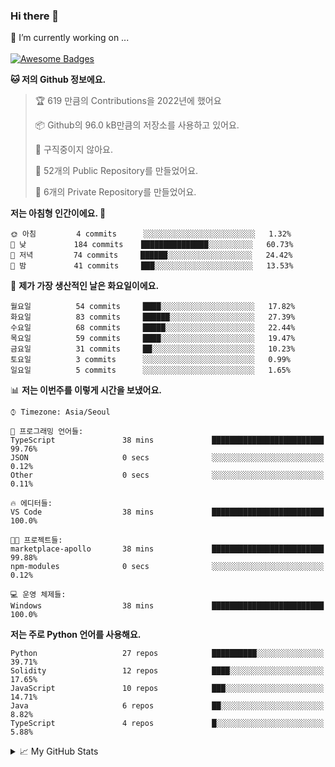 ### Hi there 👋 
🔭 I’m currently working on ... </br></br>
[![Awesome Badges](https://img.shields.io/badge/Introduce-EN-green.svg)](https://github.com/tlatkdgus1/tlatkdgus1/blob/main/README.md.en)

<!--START_SECTION:waka-->
**🐱 저의 Github 정보에요.** 

> 🏆 619 만큼의 Contributions을 2022년에 했어요
 > 
> 📦 Github의 96.0 kB만큼의 저장소를 사용하고 있어요. 
 > 
> 🚫 구직중이지 않아요.
 > 
> 📜 52개의 Public Repository를 만들었어요. 
 > 
> 🔑 6개의 Private Repository를 만들었어요.  

**저는 아침형 인간이에요. 🐤** 

```text
🌞 아침         4 commits      ░░░░░░░░░░░░░░░░░░░░░░░░░   1.32% 
🌆 낮　         184 commits    ███████████████░░░░░░░░░░   60.73% 
🌃 저녁         74 commits     ██████░░░░░░░░░░░░░░░░░░░   24.42% 
🌙 밤　         41 commits     ███░░░░░░░░░░░░░░░░░░░░░░   13.53%

```
📅 **제가 가장 생산적인 날은 화요일이에요.** 

```text
월요일          54 commits     ████░░░░░░░░░░░░░░░░░░░░░   17.82% 
화요일          83 commits     ██████░░░░░░░░░░░░░░░░░░░   27.39% 
수요일          68 commits     █████░░░░░░░░░░░░░░░░░░░░   22.44% 
목요일          59 commits     ████░░░░░░░░░░░░░░░░░░░░░   19.47% 
금요일          31 commits     ██░░░░░░░░░░░░░░░░░░░░░░░   10.23% 
토요일          3 commits      ░░░░░░░░░░░░░░░░░░░░░░░░░   0.99% 
일요일          5 commits      ░░░░░░░░░░░░░░░░░░░░░░░░░   1.65%

```


📊 **저는 이번주를 이렇게 시간을 보냈어요.** 

```text
⌚︎ Timezone: Asia/Seoul

💬 프로그래밍 언어들: 
TypeScript               38 mins             █████████████████████████   99.76% 
JSON                     0 secs              ░░░░░░░░░░░░░░░░░░░░░░░░░   0.12% 
Other                    0 secs              ░░░░░░░░░░░░░░░░░░░░░░░░░   0.11%

🔥 에디터들: 
VS Code                  38 mins             █████████████████████████   100.0%

🐱‍💻 프로젝트들: 
marketplace-apollo       38 mins             █████████████████████████   99.88% 
npm-modules              0 secs              ░░░░░░░░░░░░░░░░░░░░░░░░░   0.12%

💻 운영 체제들: 
Windows                  38 mins             █████████████████████████   100.0%

```

**저는 주로 Python 언어를 사용해요.** 

```text
Python                   27 repos            ██████████░░░░░░░░░░░░░░░   39.71% 
Solidity                 12 repos            ████░░░░░░░░░░░░░░░░░░░░░   17.65% 
JavaScript               10 repos            ███░░░░░░░░░░░░░░░░░░░░░░   14.71% 
Java                     6 repos             ██░░░░░░░░░░░░░░░░░░░░░░░   8.82% 
TypeScript               4 repos             █░░░░░░░░░░░░░░░░░░░░░░░░   5.88%

```



<!--END_SECTION:waka-->

<details>
<summary>📈 My GitHub Stats</summary>
<p align="center"> <img src="https://github-readme-stats.vercel.app/api?username=tlatkdgus1&show_icons=true" alt="tlatkdgus1" />
</details>
